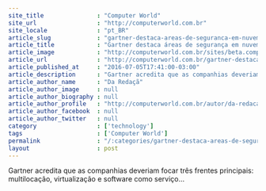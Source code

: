 ```yaml
---
site_title               : "Computer World"
site_url                 : "http://computerworld.com.br"
site_locale              : "pt_BR"
article_slug             : "gartner-destaca-areas-de-seguranca-em-nuvem-que-empresas-deveriam-focar"
article_title            : "Gartner destaca áreas de segurança em nuvem que empresas deveriam focar"
article_image            : "http://computerworld.com.br/sites/beta.computerworld.com.br/files/news_articles/ataque_virus_hacker_seguranca.jpg"
article_url              : "http://computerworld.com.br/gartner-destaca-areas-de-seguranca-em-nuvem-que-empresas-deveriam-focar"
article_published_at     : "2016-07-05T17:41:00-03:00"
article_description      : "Gartner acredita que as companhias deveriam focar três frentes principais: multilocação, virtualização e software como serviço..."
article_author_name      : "Da Redaçã"
article_author_image     : null
article_author_biography : null
article_author_profile   : "http://computerworld.com.br/autor/da-redacao"
article_author_facebook  : null
article_author_twitter   : null
category                 : ['technology']
tags                     : ['Computer World']
permalink                : "/:categories/gartner-destaca-areas-de-seguranca-em-nuvem-que-empresas-deveriam-focar/"
layout                   : post
---
```


Gartner acredita que as companhias deveriam focar três frentes principais: multilocação, virtualização e software como serviço...
